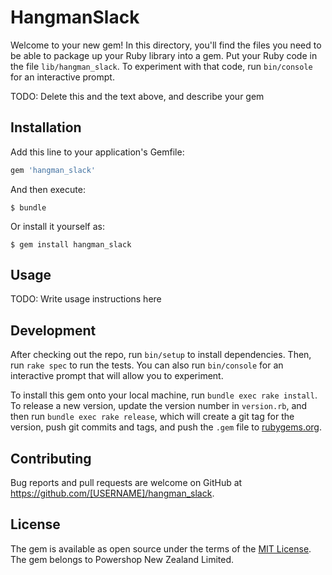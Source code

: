 # HangmanSlack

Welcome to your new gem! In this directory, you'll find the files you need to be able to package up your Ruby library into a gem. Put your Ruby code in the file `lib/hangman_slack`. To experiment with that code, run `bin/console` for an interactive prompt.

TODO: Delete this and the text above, and describe your gem

## Installation

Add this line to your application's Gemfile:

```ruby
gem 'hangman_slack'
```

And then execute:

    $ bundle

Or install it yourself as:

    $ gem install hangman_slack

## Usage

TODO: Write usage instructions here

## Development

After checking out the repo, run `bin/setup` to install dependencies. Then, run `rake spec` to run the tests. You can also run `bin/console` for an interactive prompt that will allow you to experiment.

To install this gem onto your local machine, run `bundle exec rake install`. To release a new version, update the version number in `version.rb`, and then run `bundle exec rake release`, which will create a git tag for the version, push git commits and tags, and push the `.gem` file to [rubygems.org](https://rubygems.org).

## Contributing

Bug reports and pull requests are welcome on GitHub at https://github.com/[USERNAME]/hangman_slack.


## License

The gem is available as open source under the terms of the [MIT License](http://opensource.org/licenses/MIT).
The gem belongs to Powershop New Zealand Limited.
